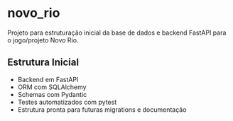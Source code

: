 # novo_rio

Projeto para estruturação inicial da base de dados e backend FastAPI para o jogo/projeto Novo Rio.

## Estrutura Inicial
- Backend em FastAPI
- ORM com SQLAlchemy
- Schemas com Pydantic
- Testes automatizados com pytest
- Estrutura pronta para futuras migrations e documentação
